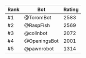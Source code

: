 Rank|Bot|Rating
---|---|---
#1|@ToromBot|2583
#2|@RaspFish|2569
#3|@colinbot|2072
#4|@OpeningsBot|2001
#5|@pawnrobot|1314
